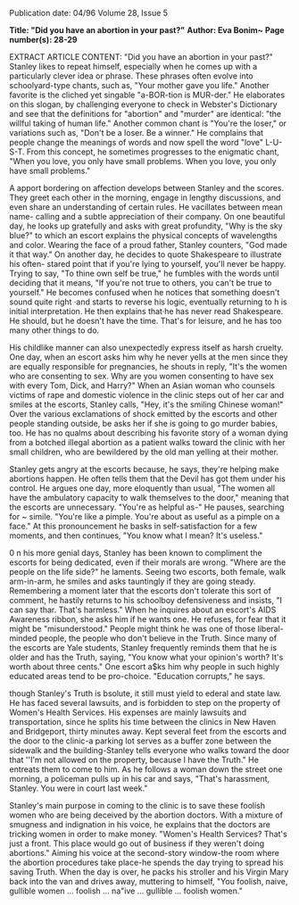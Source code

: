 Publication date: 04/96
Volume 28, Issue 5

**Title: "Did you have an abortion in your past?"**
**Author: Eva Bonim~**
**Page number(s): 28-29**

EXTRACT ARTICLE CONTENT:
"Did you have an abortion in your past?" 
Stanley likes to repeat himself, especially 
when he comes up with a particularly clever 
idea or phrase. These phrases often evolve 
into schoolyard-type chants, such as, "Your 
mother gave you life." Another favorite is 
the cliched yet singable "a-BOR-tion is 
MUR-der." He elaborates on this slogan, 
by challenging everyone to check in 
Webster's Dictionary and see that the 
definitions for "abortion" and "murder" are 
identical: "the willful taking of human life." 
Another common chant is "You're the 
loser," or variations such as, "Don't be a 
loser. Be a winner." He complains that 
people change the meanings of words and 
now spell the word "love" L-U-S-T. From 
this concept, he sometimes progresses to the 
enigmatic chant, "When you love, you only 
have small problems. When you love, you 
only have small problems." 


A
apport bordering on affection 
develops between Stanley and the 
scores. They greet each other in the 
morning, engage in lengthy discussions, and 
even share an understanding of certain 
rules. He vacillates between mean name-
calling and a subtle appreciation of their 
company. On one beautiful day, he looks up 
gratefully and asks with great profundity, 
"Why is the sky blue?" to which an escort 
explains the physical 
concepts of 
wavelengths and color. Wearing the face of a 
proud father, Stanley counters, "God made 
it that way." On another day, he decides to 
quote Shakespeare to illustrate his often-
stared point that if you're lying to yourself, 
you'll never be happy. Trying to say, "To 
thine own self be true," he fumbles with the 
words until deciding that it means, "If 
you're not true to others, you can't be true 
to yourself." He becomes confused when he 
notices that something doesn't sound quite 
right ·and starts to reverse his logic, 
eventually returning to h is initial 
interpretation. He then explains that·he has 
never read Shakespeare. He should, but he 
doesn't have the time. That's for leisure, and 
he has too many other things to do. 


His childlike manner can also 
unexpectedly express itself as harsh cruelty. 
One day, when an escort asks him why he 
never yells at the men since they are equally 
responsible for pregnancies, he shouts in 
reply, "It's the women who are consenting 
to sex. Why are you women consenting to 
have sex with every Tom, Dick, and Harry?" 
When an Asian woman who counsels 
victims of rape and domestic violence in the 
clinic steps out of her car and smiles at the 
escorts, Stanley calls, "Hey, it's the smiling 
Chinese woman!" Over the various 
exclamations of shock emitted by the 
escorts and other people standing outside, 
be asks her if she is going to go murder 
babies, too. He has no qualms about 
describing his favorite story of a woman 
dying from a botched illegal abortion as a 
patient walks toward the clinic with her 
small children, who are bewildered by the 
old man yelling at their mother. 


Stanley gets angry at the escorts because, 
he says, they're helping make abortions 
happen. He often tells them that the Devil 
has got them under his control. He argues 
one day, more eloquently than usual, "The 
women all have the ambulatory capacity to 
walk themselves to the door," meaning that 
the escorts are unnecessary. "You're as 
helpful as-" He pauses, searching for ~ 
simile. "You're like a pimple. You're about as 
useful as a pimple on a face." At this 
pronouncement he basks in self-satisfaction 
for a few moments, and then continues, 
"You know what I mean? It's useless." 


0 
n his more genial days, Stanley has 
been known to compliment the 
escorts for being dedicated, even if 
their morals are wrong. "Where are the 
people on the life side?" he laments. Seeing 
two escorts, both female, walk arm-in-arm, 
he smiles and asks tauntingly if they are 
going steady. Remembering a moment later 
that the escorts don't tolerate this sort of 
comment, he hastily returns to his 
schoolboy defensiveness and insists, "I can 
say thar. That's harmless." When he 
inquires about an escort's AIDS Awareness 
ribbon, she asks him if he wants one. He 
refuses, for fear that it might be 
"misunderstood." People might think he 
was one of those liberal-minded people, the 
people who don't believe in the Truth. Since 
many of the escorts are Yale students, 
Stanley frequently reminds them that he is 
older and has the Truth, saying, "You know 
what your opinion's worth? It's worth about 
three cents." One escort a$ks him why 
people in such highly educated areas tend to 
be pro-choice. "Education corrupts," he 
says. 


though Stanley's Truth is 
bsolute, it still must yield to 
ederal and state law. He has 
faced several lawsuits, and is forbidden to 
step on the property of Women's Health 
Services. His expenses are mainly lawsuits 
and transportation, since he splits his time 
between the clinics in New Haven and 
Bridgeport, thirty minutes away. Kept 
several feet from the escorts and the door to 
the clinic-a parking lot serves as a buffer 
zone between the sidewalk and the 
building-Stanley tells everyone who walks 
toward the door that ''I'm not allowed on 
the property, because I have the Truth." He 
entreats them to come to him. As he follows 
a woman down the street one morning, a 
policeman pulls up in his car and says, 
"That's harassment, Stanley. You were in 
court last week." 


Stanley's main purpose in coming to the 
clinic is to save these foolish women who 
are being deceived by the abortion doctors. 
With a mixture of smugness and 
indignation in his voice, he explains that the 
doctors are tricking women in order to 
make money. "Women's Health Services? 
That's just a front. This place would go out 
of business if they weren't doing abortions." 
Aiming his voice at the second-story 
window-the room where the abortion 
procedures take place-he spends the day 
trying to spread his saving Truth. When the 
day is over, he packs his stroller and his 
Virgin Mary back into the van and drives 
away, muttering to himself, "You foolish, 
naive, gullible women ... foolish ... na"ive ... 
gullible ... foolish women."